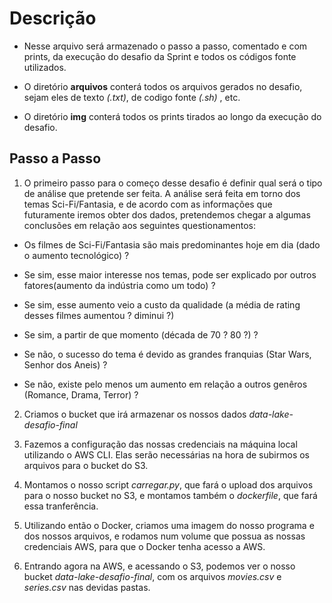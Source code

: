 # Descrição

- Nesse arquivo será armazenado o passo a passo, comentado e com prints, da execução do desafio da Sprint e todos os códigos fonte utilizados.

- O diretório **arquivos** conterá todos os arquivos gerados no desafio, sejam eles de texto *(.txt)*, de codigo fonte *(.sh)* , etc.
- O diretório **img** conterá todos os prints tirados ao longo da execução do desafio.

## Passo a Passo

1. O primeiro passo para o começo desse desafio é definir qual será o tipo de análise que pretende ser feita. A análise será feita em torno dos temas Sci-Fi/Fantasia, e de acordo com as informações que futuramente iremos obter dos dados, pretendemos chegar a algumas conclusões em relação aos seguintes questionamentos:

- Os filmes de Sci-Fi/Fantasia são mais predominantes hoje em dia (dado o aumento tecnológico) ? 

- Se sim, esse maior interesse nos temas, pode ser explicado por outros fatores(aumento da indústria como um todo) ?
- Se sim, esse aumento veio a custo da qualidade (a média de rating desses filmes aumentou ? diminui ?)
- Se sim, a partir de que momento (década de 70 ? 80 ?) ? 
- Se não, o sucesso do tema é devido as grandes franquias (Star Wars, Senhor dos Aneis) ?
- Se não, existe pelo menos um aumento em relação a outros genêros (Romance, Drama, Terror) ? 

2. Criamos o bucket que irá armazenar os nossos dados *data-lake-desafio-final*

3. Fazemos a configuração das nossas credenciais na máquina local utilizando o AWS CLI. Elas serão necessárias na hora de subirmos os arquivos para o bucket do S3.

4. Montamos o nosso script *carregar.py*, que fará o upload dos arquivos para o nosso bucket no S3, e montamos também o *dockerfile*, que fará essa tranferência.

5. Utilizando então o Docker, criamos uma imagem do nosso programa e dos nossos arquivos, e rodamos num volume que possua as nossas credenciais AWS, para que o Docker tenha acesso a AWS.

6. Entrando agora na AWS, e acessando o S3, podemos ver o nosso bucket *data-lake-desafio-final*, com os arquivos *movies.csv* e *series.csv* nas devidas pastas.